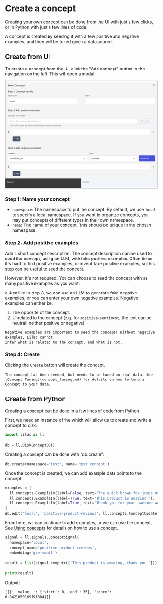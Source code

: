 # Create a concept

Creating your own concept can be done from the UI with just a few clicks, or in Python with just a
few lines of code.

A concept is created by seeding it with a few positive and negative examples, and then will be tuned
given a data source.

## Create from UI

To create a concept from the UI, click the "Add concept" button in the navigation on the left. This
will open a modal:

<img src="../_static/concepts/concept_create.png"></img>

### Step 1: Name your concept

- `namespace`: The namespace to put the concept. By default, we use `local` to specify a local
  namespace. If you want to organize concepts, you may put concepts of different types in their own
  namespace.
- `name`: The name of your concept. This should be unique in the chosen namespace.

### Step 2: Add positive examples

Add a short concept description. The concept description can be used to seed the concept, using an
LLM, with fake positive examples. Often times it's hard to find positive examples, or invent fake
positive examples, so this step can be useful to seed the concept.

However, it's not required. You can choose to seed the concept with as many positive examples as you
want.

c Just like in step 3, we can use an LLM to generate fake negative examples, or you can enter your
own negative examples. Negative examples can either be:

1. The opposite of the concept.
2. Unrelated to the concept (e.g. for `positive-sentiment`, the text can be neutral: neither
   positive or negative)

```{important}
Negative examples are important to seed the concept! Without negative examples, Lilac cannot
infer what is related to the concept, and what is not.
```

### Step 4: Create

Clicking the `Create` button will create the concept.

```{important}
The concept has been seeded, but needs to be tuned on real data. See
[Concept Tuning](concept_tuning.md) for details on how to tune a Concept to your data.
```

## Create from Python

Creating a concept can be done in a few lines of code from Python.

First, we need an instance of the [](#DiskConceptDB) which will allow us to create and write a
concept to disk.

```python
import lilac as ll

db = ll.DiskConceptDB()
```

Creating a concept can be done with "db.create":

```python
db.create(namespace='test', name='test_concept')
```

Once the concept is created, we can add example data points to the concept:

```python
examples = [
  ll.concepts.ExampleIn(label=False, text='The quick brown fox jumps over the lazy dog.'),
  ll.concepts.ExampleIn(label=True, text='This product is amazing!'),
  ll.concepts.ExampleIn(label=True, text='Thank you for your awesome work on this UI.')
]
db.edit('local', 'positive-product-reviews', ll.concepts.ConceptUpdate(insert=examples))
```

From here, we can continue to add examples, or we can use the concept. See
[Using concepts](concept_use.md) for details on how to use a concept.

```python
signal = ll.signals.ConceptSignal(
  namespace='local',
  concept_name='positive-product-reviews',
  embedding='gte-small')

result = list(signal.compute(['This product is amazing, thank you!']))

print(result)
```

Output:

```
[[{'__value__': {'start': 0, 'end': 35}, 'score': 0.8421050169191884}]]
```

